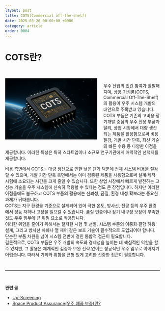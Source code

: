 ```yaml
---
layout: post
title: COTS(Commercial off-the-shelf)
date: 2025-03-26 00:00:00 +0900
category: article
order: 0004
---
```

# COTS란?


<br/> <!-- 한줄 띄기 -->

<table align="center" style="border: none; border-collapse: collapse;">
  <tr>
    <div style="overflow: hidden;">
  <!-- 이미지 -->
  <img src="/assets/Articles/COTS2.png" style="float: left; margin: 0 20px 20px 0; width: 300px; max-width: 100%;">

  <!-- 텍스트 -->
  <p>
    우주 산업의 민간 참여가 활발해지며, 상용 기성품(COTS, Commercial Off-The-Shelf)의 활용이 우주 시스템 개발의 대안으로 주목받고 있습니다. COTS 부품은 기존의 고비용·장기개발 중심의 우주 전용 부품과 달리, 상업 시장에서 대량 생산되는 제품을 활용함으로써 비용 절감, 개발 시간 단축, 최신 기술의 빠른 수용 등 다양한 이점을 제공합니다. 이러한 특성은 특히 스타트업이나 소규모 연구기관에게 매력적인 선택지를 제공합니다.
  </p>
  <p>
    비용 측면에서 COTS는 대량 생산으로 인한 낮은 단가 덕분에 전체 시스템 비용을 절감할 수 있으며, 개발 기간 단축 측면에서는 이미 검증된 제품을 사용함으로써 설계·제작·시험에 소요되는 시간을 크게 줄일 수 있습니다. 또한 상업 시장에서 빠르게 발전하는 고성능 기술을 우주 시스템에 신속히 적용할 수 있다는 점도 큰 장점입니다. 하지만 이러한 이점들에도 불구하고 COTS 부품의 활용에는 신뢰성, 품질, 환경 내성 확보라는 중요한 과제가 뒤따릅니다. 
<br/> <!-- 한줄 띄기 -->
    COTS는 지구 환경을 기준으로 설계되어 있어 극한 온도, 방사선, 진공 등의 우주 환경에서 성능 저하나 고장을 일으킬 수 있습니다. 품질 인증이나 장기 내구성 보장이 부족한 것도 우주 임무에 큰 위험 요소로 작용합니다.
<br/> <!-- 한줄 띄기 -->
    이러한 위험을 줄이기 위해서는 철저한 시험 및 선별, 시스템 수준의 이중화·결함 허용 설계, 그리고 방사선 차폐나 열 제어 같은 보호 기술이 필수적으로 도입되어야 합니다. 단순한 부품 차원을 넘어 시스템 전반에 걸친 통합적 접근이 필요합니다.
<br/> <!-- 한줄 띄기 -->
    결론적으로, COTS 부품은 우주 개발의 속도와 경제성을 높이는 데 핵심적인 역할을 할 수 있지만, 그 활용은 체계적인 검증과 보완 전략 없이는 성공적인 우주 임무로 이어지기 어렵습니다. 따라서 기회와 위험을 균형 있게 고려한 신중한 접근이 필요합니다.
  </p>
</div>
  </tr>
</table>

-------------------------------------
<br/> <!-- 한줄 띄기 -->

**관련 글**
- [Up-Screening](/article/2025/03/19/upScreening.html)
- [Space Product Assurance(우주 제품 보증)란?](/article/2025/03/22/8.-EEE.html)